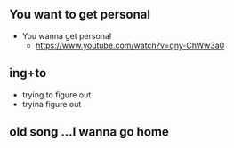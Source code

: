 ## You want to get personal
- You wanna get personal
  - https://www.youtube.com/watch?v=qny-ChWw3a0

## ing+to
- trying to figure out
- tryina figure out

## old song ...I wanna go home
